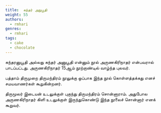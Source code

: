 ```yaml
---
title: 	கந்தர் அநுபூதி
weight: 55
authors:
  - rmhari
genres:
  - rmhari 
tags:
  - cake
  - chocolate
---
```


கந்தரனுபூதி அல்லது கந்தர் அனுபூதி என்னும் நூல் அருணகிரிநாதர் என்பவரால் பாடப்பட்டது. அருணகிரிநாதர் 15ஆம் நூற்றாண்டில் வாழ்ந்த புலவர்.

பத்தாம் திருமுறை திருமந்திரம் நூலுக்கு ஒப்பாக இந்த நூல் கொள்ளத்தக்கது எனச் சமயவாணர்கள் கூறுகின்றனர்.

திருமூலர் இடையன் உடலுக்குள் புகுந்து திருமந்திரம் சொன்னாராம். அதுபோல அருணகிரிநாதர் கிளி உடலுக்குள் இருந்துகொண்டு இந்த நூலைச் சொன்னார் எனக் கூறுவர்.

